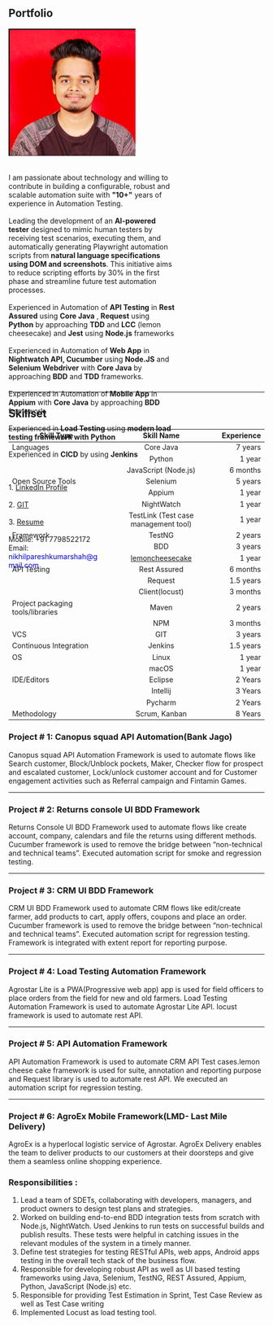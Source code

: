 ## Portfolio

<div class="row" style="height:700px">
<div class="column" style="width:65%">
  <img src="/images/logo.png" alt="Avatar" style="width:250px"><br>
  <br>
  
I am passionate about technology and willing to contribute in building a configurable, robust and scalable automation suite with <b>"10+"</b>  years of experience in Automation Testing.
<br>
<br>
Leading the development of an <b>AI-powered tester</b> designed to mimic human testers by receiving test scenarios, executing them, and automatically generating Playwright automation scripts from <b>natural language specifications using DOM and screenshots</b>. This initiative aims to reduce scripting efforts by 30% in the first phase and streamline future test automation processes.
<br>
<br>
Experienced in Automation of <b>API Testing</b> in <b>Rest Assured</b> using <b>Core Java</b> , <b>Request</b> using <b>Python</b> by approaching <b>TDD</b> and <b>LCC</b> (lemon cheesecake) and <b>Jest</b> using <b>Node.js</b> frameworks
<br>
<br>
Experienced in Automation of <b>Web App</b> in <b>Nightwatch API, Cucumber</b> using <b>Node.JS</b> and <b>Selenium Webdriver</b> with <b>Core Java</b> by approaching <b>BDD</b> and <b>TDD</b> frameworks.
<br>
<br>
Experienced in Automation of <b>Mobile App</b> in <b>Appium</b> with <b>Core Java</b> by approaching <b>BDD</b> framework.
<br>
<br>
Experienced in <b>Load Testing</b> using <b>modern load testing framework with Python</b> 
<br>
<br>
Experienced in <b>CICD</b> by using <b>Jenkins</b>

  
  
<br>

  
 </div>
 
 <div class="column" style="width:35%">
   <br>
  1. <a href="https://www.linkedin.com/in/nikhil-shah-227b95b5/">LinkedIn Profile</a> <br><br>
  2. <a href="https://github.com/nike14/">GIT</a><br><br>
  3. <a href="https://docs.google.com/document/d/1JluZwNp4d5m4YVUTnv8KQA1-mesxYOrc4vjSh3dYEkg/edit?usp=sharing">Resume</a><br><br>
  Mobile: +91 7798522172<br>
  Email:  <span style="color:blue">nikhilpareshkumarshah@gmail.com</span>
  
</div>
</div>

---
## Skillset

| Skill Type | Skill Name | Experience |  
|-----------|:-----------:|-----------:| 
| Languages | Core Java | 7 years |
| | Python | 1 year |
| | JavaScript (Node.js) | 6 months |
| Open Source Tools | Selenium | 5 years |
|| Appium | 1 year |
|| NightWatch | 1 year |
|| TestLink (Test case management tool) | 1 year |
| Framework | TestNG | 2 years |
|| BDD | 3 years |
|| [lemoncheesecake](https://github.com/lemoncheesecake/lemoncheesecake) | 1 year |
| API Testing | Rest Assured | 6 months |
|| Request | 1.5 years | 
|| Client(locust) | 3 months |
| Project packaging tools/libraries | Maven | 2 years |
|| NPM | 3 months |
| VCS | GIT | 3 years |
| Continuous Integration | Jenkins | 1.5 years |
| OS | Linux | 1 year |
|| macOS | 1 year |
| IDE/Editors | Eclipse | 2 Years |
| | Intellij | 3 Years |
|| Pycharm| 2 Years |
| Methodology| Scrum, Kanban | 8 Years |

### Project # 1: Canopus squad API Automation(Bank Jago)

Canopus squad API Automation Framework is used to automate flows like Search customer, Block/Unblock pockets, Maker, Checker flow for prospect and escalated customer, Lock/unlock customer account and for Customer engagement activities such as Referral campaign and Fintamin Games.

---

### Project # 2: Returns console UI BDD Framework

Returns Console UI BDD Framework used to automate flows like create account, company, calendars and file the returns using different methods. Cucumber framework is used to remove the bridge between “non-technical and technical teams”. Executed automation script for smoke and regression testing. 

---

### Project # 3: CRM UI BDD Framework

CRM UI BDD Framework used to automate CRM flows like edit/create farmer, add products to cart, apply offers, coupons and place an order. Cucumber framework is used to remove the bridge between “​non-technical and technical teams​”. Executed automation script for ​regression testing​. Framework is integrated with​ extent report​ for reporting purpose.

---

### Project # 4: Load Testing Automation Framework

Agrostar Lite is a PWA(Progressive web app) app is used for ​field officers to place orders from the field for new and old farmers. ​Load Testing Automation Framework is used to automate Agrostar Lite API. locust framework is used to automate rest API.

---
### Project # 5: API Automation Framework

API Automation Framework is used to automate CRM ​API Test cases. ​lemon cheese cake framework ​is used for​ ​suite, annotation and reporting purpose and ​Request library is used to automate rest API.​ ​We executed an automation script for regression testing.

---

### Project # 6: AgroEx Mobile Framework(LMD- Last Mile Delivery)

AgroEx is a hyperlocal logistic service of Agrostar. AgroEx Delivery enables the team to deliver products to our customers at their doorsteps and give them a seamless online shopping experience.



### Responsibilities​ : 
1. Lead a team of SDETs, collaborating with developers, managers, and product owners to design test plans and strategies.
2. Worked on building end-to-end BDD integration tests from scratch with Node.js, NightWatch. Used Jenkins to run tests on successful builds and publish results. These tests were helpful in catching issues in the relevant modules of the system in a timely manner.
3. Define test strategies for testing RESTful APIs, web apps, Android apps testing in the overall tech stack of the business flow. 
4. Responsible for developing robust API as well as UI based testing frameworks using Java, Selenium, TestNG, REST Assured, Appium, Python, JavaScript (Node.js) etc.
5. Responsible for providing Test Estimation in Sprint, Test Case Review as well as Test Case writing 
6. Implemented Locust as load testing tool.

